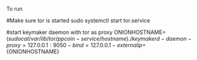To run

#Make sure tor is started
sudo systemctl start tor.service

#start keymaker daemon with tor as proxy
ONIONHOSTNAME=$(sudo cat /var/lib/tor/ppcoin-service/hostname)
./keymakerd -daemon -proxy=127.0.0.1:9050 -bind=127.0.0.1 -externalip=${ONIONHOSTNAME}
